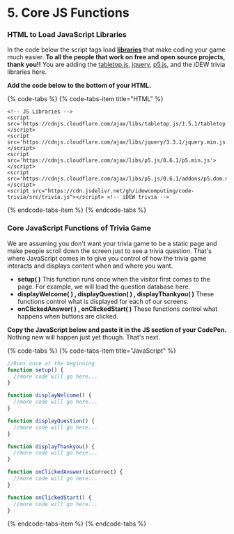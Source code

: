# 5. Core JS Functions

### HTML to Load JavaScript Libraries

In the code below the script tags load [**libraries**](https://docs.idew.org/principles-and-practices/principles/programming-principles/libraries) that make coding your game much easier. **To all the people that work on free and open source projects, thank you!!** You are adding the [tabletop.js](https://github.com/jsoma/tabletop), [jquery](https://jquery.com/), [p5.js](https://p5js.org/), and the iDEW trivia libraries here.

**Add the code below to the bottom of your HTML.**

{% code-tabs %}
{% code-tabs-item title="HTML" %}
```markup
<!-- JS Libraries -->
<script src='https://cdnjs.cloudflare.com/ajax/libs/tabletop.js/1.5.1/tabletop.min.js'></script>
<script src='https://cdnjs.cloudflare.com/ajax/libs/jquery/3.3.1/jquery.min.js'></script>
<script src='https://cdnjs.cloudflare.com/ajax/libs/p5.js/0.6.1/p5.min.js'></script>
<script src='https://cdnjs.cloudflare.com/ajax/libs/p5.js/0.6.1/addons/p5.dom.min.js'></script>
<script src="https://cdn.jsdelivr.net/gh/idewcomputing/code-trivia/src/trivia.js"></script> <!-- iDEW trivia -->
```
{% endcode-tabs-item %}
{% endcode-tabs %}

### Core JavaScript Functions of Trivia Game

We are assuming you don't want your trivia game to be a static page and make people scroll down the screen just to see a trivia question. That's where JavaScript comes in to give you control of how the trivia game interacts and displays content when and where you want.

* **setup\( \)** This function runs once when the visitor first comes to the page.  For example, we will load the question database here.
* **displayWelcome\( \) , displayQuestion\( \) ,  displayThankyou\( \)** These functions control what is displayed for each of our screens.
* **onClickedAnswer\( \) , onClickedStart\( \)** These functions control what happens when buttons are clicked.

**Copy the JavaScript below and paste it in the JS section of your CodePen.** Nothing new will happen just yet though. That's next.

{% code-tabs %}
{% code-tabs-item title="JavaScript" %}
```javascript
//Runs once at the beginning
function setup() {
  //more code will go here... 
}

function displayWelcome() {
  //more code will go here...
}

function displayQuestion() {
  //more code will go here...
}

function displayThankyou() {
  //more code will go here...
}

function onClickedAnswer(isCorrect) {
  //more code will go here...
}

function onClickedStart() {
  //more code will go here...
}

```
{% endcode-tabs-item %}
{% endcode-tabs %}

 


